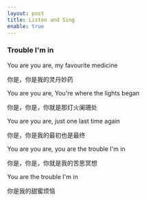 ```yaml
---
layout: post
title: Listen and Sing
enable: true
---
```


### Trouble I'm in

You are you are, my favourite medicine

你是，你是我的灵丹妙药

You are you are, You're where the lights began

你是，你是，你就是那灯火阑珊处

You are you are, just one last time again

你是，你是我的最初也是最终

You are you are, you are the trouble I'm in

你是，你是，你就是我的苦思冥想

You are the trouble I'm in 

你是我的甜蜜烦恼


